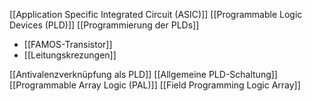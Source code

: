 [[Application Specific Integrated Circuit (ASIC)]]
[[Programmable Logic Devices (PLD)]]
[[Programmierung der PLDs]]
- [[FAMOS-Transistor]]
- [[Leitungskrezungen]]


[[Antivalenzverknüpfung als PLD]]
[[Allgemeine PLD-Schaltung]]
[[Programmable Array Logic (PAL)]]
[[Field Programming Logic Array]]

